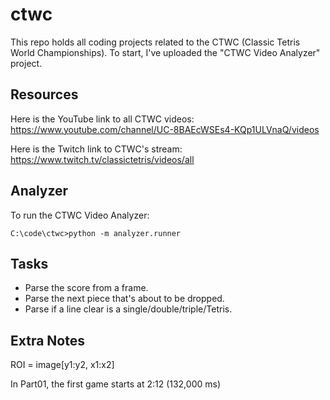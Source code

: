# ctwc
This repo holds all coding projects related to the CTWC (Classic Tetris World Championships).  To start, I've uploaded the "CTWC Video Analyzer" project.

## Resources
Here is the YouTube link to all CTWC videos:  
https://www.youtube.com/channel/UC-8BAEcWSEs4-KQp1ULVnaQ/videos

Here is the Twitch link to CTWC's stream:  
https://www.twitch.tv/classictetris/videos/all

## Analyzer
To run the CTWC Video Analyzer:
```
C:\code\ctwc>python -m analyzer.runner
```

## Tasks
- Parse the score from a frame.
- Parse the next piece that's about to be dropped.
- Parse if a line clear is a single/double/triple/Tetris.


## Extra Notes
ROI = image[y1:y2, x1:x2]

In Part01, the first game starts at 2:12 (132,000 ms)
